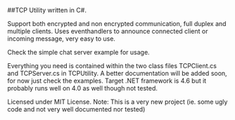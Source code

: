 ##TCP Utility written in C#. 

Support both encrypted and non encrypted communication, full duplex and multiple clients. 
Uses eventhandlers to announce connected client or incoming message, very easy to use. 

Check the simple chat server example for usage. 

Everything you need is contained within the two class files TCPClient.cs and TCPServer.cs in TCPUtility. A better documentation will be added soon, for now just check the examples. Target .NET framework is 4.6 but it probably runs well on 4.0 as well though not tested.

Licensed under MIT License.
Note: This is a very new project (ie. some ugly code and not very well documented nor tested)
